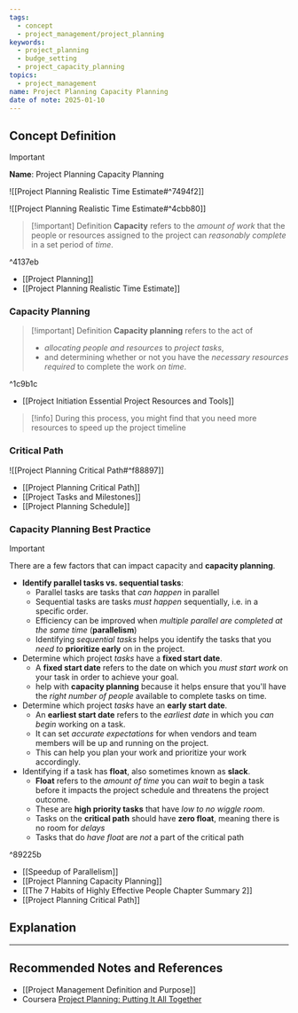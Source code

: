 ```yaml
---
tags:
  - concept
  - project_management/project_planning
keywords:
  - project_planning
  - budge_setting
  - project_capacity_planning
topics:
  - project_management
name: Project Planning Capacity Planning
date of note: 2025-01-10
---
```


## Concept Definition

>[!important]
>**Name**: Project Planning Capacity Planning

![[Project Planning Realistic Time Estimate#^7494f2]]

![[Project Planning Realistic Time Estimate#^4cbb80]]

>[!important] Definition
>**Capacity** refers to the *amount of work* that the people or resources assigned to the project can *reasonably complete* in a set period of *time*.

^4137eb

- [[Project Planning]]
- [[Project Planning Realistic Time Estimate]]

### Capacity Planning

>[!important] Definition
>**Capacity planning** refers to the act of 
>- *allocating people and resources* to *project tasks*, 
>- and determining whether or not you have the *necessary resources required* to complete the work *on time*.

^1c9b1c

- [[Project Initiation Essential Project Resources and Tools]]

>[!info]
>During this process, you might find that you need more resources to speed up the project timeline

### Critical Path

![[Project Planning Critical Path#^f88897]]

- [[Project Planning Critical Path]]
- [[Project Tasks and Milestones]]
- [[Project Planning Schedule]]



### Capacity Planning Best Practice

>[!important]
>There are a few factors that can impact capacity and **capacity planning**.
>- **Identify parallel tasks vs. sequential tasks**:
>	- Parallel tasks are tasks that *can happen* in parallel
>	- Sequential tasks are tasks *must happen* sequentially, i.e. in a specific order.
>	- Efficiency can be improved when *multiple parallel are completed at the same time* (**parallelism**)
>	- Identifying *sequential tasks* helps you identify the tasks that you *need to* **prioritize early** on in the project.
>- Determine which project *tasks* have a **fixed start date**.
>	- A **fixed start date** refers to the date on which you *must start work* on your task in order to achieve your goal.
>	- help with **capacity planning** because it helps ensure that you'll have the *right number of people* available to complete tasks on time.
>- Determine which project *tasks* have an **early start date**.
>	- An **earliest start date** refers to the *earliest date* in which you *can begin* working on a task.
>	- It can set *accurate expectations* for when vendors and team members will be up and running on the project.
>	- This can help you plan your work and prioritize your work accordingly.
>- Identifying if a task has **float**, also sometimes known as **slack**.
>	- **Float** refers to the *amount of time* you can *wait* to begin a task before it impacts the project schedule and threatens the project outcome.
>	- These are **high priority tasks** that have *low to no wiggle room*.
>	- Tasks on the **critical path** should have **zero float**, meaning there is no room for *delays*
>	- Tasks that do *have float* are *not* a part of the critical path

^89225b

- [[Speedup of Parallelism]]
- [[Project Planning Capacity Planning]]
- [[The 7 Habits of Highly Effective People Chapter Summary 2]]
- [[Project Planning Critical Path]]


## Explanation








-----------
##  Recommended Notes and References


- [[Project Management Definition and Purpose]]
- Coursera [Project Planning: Putting It All Together](https://www.coursera.org/learn/project-planning-google/home/welcome)